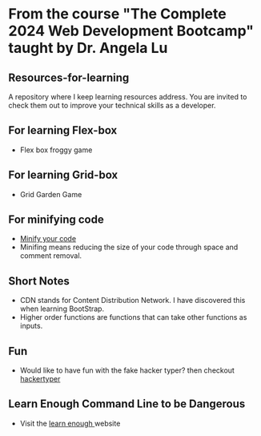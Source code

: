 # From the course "The Complete 2024 Web Development Bootcamp" taught by Dr. Angela Lu

## Resources-for-learning
A repository where I keep learning resources address. You are invited to check them out to improve your technical skills as a developer.
## For learning Flex-box
- <a href = "https://appbrewery.github.io/flexboxfroggy/" style="text-decoration:none;"> Flex box froggy game </a>

## For learning Grid-box
- <a href = "https://appbrewery.github.io/gridgarden/" style="text-decoration:none;"> Grid Garden Game </a>

## For minifying code
- <a href = "https://www.minifier.org/"> Minify your code </a>
- Minifing means reducing the size of your code through space and comment removal.

## Short Notes
- CDN stands for Content Distribution Network. I have discovered this when learning BootStrap.
- Higher order functions are functions that can take other functions as inputs.

## Fun
- Would like to have fun with the fake hacker typer? then checkout <a href = "https://hackertyper.com/"> hackertyper </a>

## Learn Enough Command Line to be Dangerous
- Visit the <a href = "https://www.learnenough.com/command-line-tutorial"> learn enough </a> website

